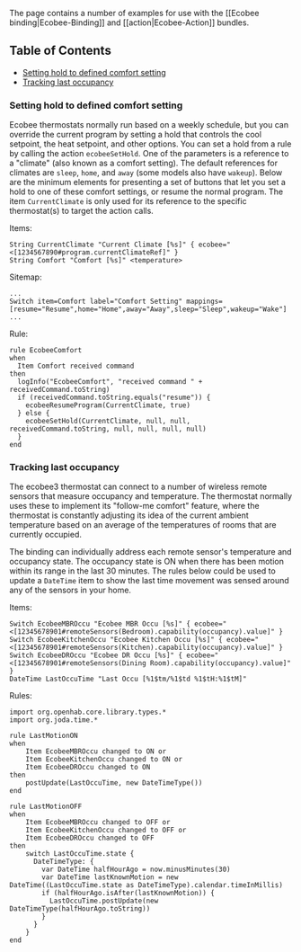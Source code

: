 The page contains a number of examples for use with the [[Ecobee binding|Ecobee-Binding]] and [[action|Ecobee-Action]] bundles.

## Table of Contents

* [Setting hold to defined comfort setting](#setting-hold-to-defined-comfort-setting)
* [Tracking last occupancy](#tracking-last-occupancy)

### Setting hold to defined comfort setting
Ecobee thermostats normally run based on a weekly schedule, but you can override the current program by setting a hold that controls the cool setpoint, the heat setpoint, and other options.  You can set a hold from a rule by calling the action `ecobeeSetHold`.  One of the parameters is a reference to a "climate" (also known as a comfort setting).  The default references for climates are `sleep`, `home`, and `away` (some models also have `wakeup`).  Below are the minimum elements for presenting a set of buttons that let you set a hold to one of these comfort settings, or resume the normal program.  The item `CurrentClimate` is only used for its reference to the specific thermostat(s) to target the action calls.

Items:
```
String CurrentClimate "Current Climate [%s]" { ecobee="<[1234567890#program.currentClimateRef]" }
String Comfort "Comfort [%s]" <temperature>
```

Sitemap:
```
...
Switch item=Comfort label="Comfort Setting" mappings=[resume="Resume",home="Home",away="Away",sleep="Sleep",wakeup="Wake"]
...
```

Rule:
```
rule EcobeeComfort
when
  Item Comfort received command
then
  logInfo("EcobeeComfort", "received command " + receivedCommand.toString)
  if (receivedCommand.toString.equals("resume")) {
    ecobeeResumeProgram(CurrentClimate, true)
  } else {
    ecobeeSetHold(CurrentClimate, null, null, receivedCommand.toString, null, null, null, null)
  }
end
```

### Tracking last occupancy
The ecobee3 thermostat can connect to a number of wireless remote sensors that measure occupancy and temperature.  The thermostat normally uses these to implement its "follow-me comfort" feature, where the thermostat is constantly adjusting its idea of the current ambient temperature based on an average of the temperatures of rooms that are currently occupied.

The binding can individually address each remote sensor's temperature and occupancy state.  The occupancy state is ON when there has been motion within its range in the last 30 minutes.  The rules below could be used to update a `DateTime` item to show the last time movement was sensed around any of the sensors in your home.

Items:
```
Switch EcobeeMBROccu "Ecobee MBR Occu [%s]" { ecobee="<[12345678901#remoteSensors(Bedroom).capability(occupancy).value]" }
Switch EcobeeKitchenOccu "Ecobee Kitchen Occu [%s]" { ecobee="<[12345678901#remoteSensors(Kitchen).capability(occupancy).value]" }
Switch EcobeeDROccu "Ecobee DR Occu [%s]" { ecobee="<[12345678901#remoteSensors(Dining Room).capability(occupancy).value]" }
DateTime LastOccuTime "Last Occu [%1$tm/%1$td %1$tH:%1$tM]"
```
Rules:
```
import org.openhab.core.library.types.*
import org.joda.time.*

rule LastMotionON
when
    Item EcobeeMBROccu changed to ON or
    Item EcobeeKitchenOccu changed to ON or
    Item EcobeeDROccu changed to ON
then
    postUpdate(LastOccuTime, new DateTimeType())
end

rule LastMotionOFF
when
    Item EcobeeMBROccu changed to OFF or
    Item EcobeeKitchenOccu changed to OFF or
    Item EcobeeDROccu changed to OFF
then
    switch LastOccuTime.state {
      DateTimeType: {
        var DateTime halfHourAgo = now.minusMinutes(30)
        var DateTime lastKnownMotion = new DateTime((LastOccuTime.state as DateTimeType).calendar.timeInMillis)
        if (halfHourAgo.isAfter(lastKnownMotion)) {
          LastOccuTime.postUpdate(new DateTimeType(halfHourAgo.toString))
        }
      }
    }
end
```
